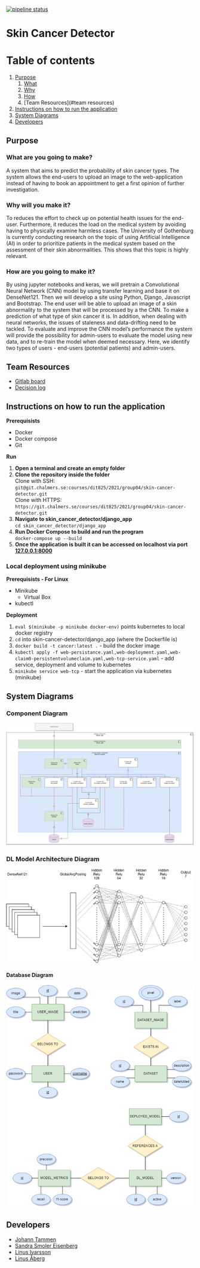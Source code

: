 [![pipeline status](https://git.chalmers.se/courses/dit825/2021/group04/skin-cancer-detector/badges/main/pipeline.svg)](https://git.chalmers.se/courses/dit825/2021/group04/skin-cancer-detector/-/commits/main)

# Skin Cancer Detector

# Table of contents
1. [Purpose](#purpose)
    1. [What](#what)
    2. [Why](#why)
    3. [How](#how)
    4. [Team Resources](#team resources)
2. [Instructions on how to run the application](#instructions)
3. [System Diagrams](#diagrams)
4. [Developers](#developers)

## Purpose <a name="purpose"></a>

### What are you going to make? <a name="what"></a>
A system that aims to predict the probability of skin cancer types. The system allows the end-users to upload an image to the web-application instead of having to book an appointment to get a first opinion of further
investigation.
### Why will you make it? <a name="why"></a>
To reduces the effort to check up on potential health issues for the end-user.
Furthermore, it reduces the load on the medical system by avoiding having to physically
examine harmless cases. The University of Gothenburg is currently conducting research on the
topic of using Artificial Intelligence (AI) in order to prioritize patients in the medical system based
on the assessment of their skin abnormalities. This shows that this topic is highly relevant.
### How are you going to make it? <a name="how"></a>
By using jupyter notebooks and keras, we will pretrain a Convolutional Neural Network (CNN)
model by using transfer learning and base it on DenseNet121.
Then we will develop a site using Python, Django, Javascript and Bootstrap. The end user will be able to upload an image of a skin abnormality 
to the system that will be processed by a the CNN. To make a prediction of what type of skin cancer it is. 
In addition, when dealing with neural networks, the issues of staleness and data-drifting need to be tackled. To evaluate and improve the CNN model’s performance the system will provide the possibility for admin-users to evaluate the model using new data, and to re-train the model when deemed necessary. Here, we identify two types of
users - end-users (potential patients) and admin-users.
## Team Resources <a name="team resources"></a>

- [Gitlab board](https://git.chalmers.se/courses/dit825/2021/group04/skin-cancer-detector/-/boards)
- [Decision log](https://docs.google.com/spreadsheets/d/1ERCm5GW5aV38Wx8KRvXklGBuB1nU8PjljMNyGGqSs1w/edit?usp=sharing)

## Instructions on how to run the application <a name="instructions"></a>
**Prerequisists**
- Docker
- Docker compose
- Git

**Run**
1. **Open a terminal and create an empty folder**
2. **Clone the repository inside the folder** <br>
    Clone with SSH: `git@git.chalmers.se:courses/dit825/2021/group04/skin-cancer-detector.git`<br>
    Clone with HTTPS: `https://git.chalmers.se/courses/dit825/2021/group04/skin-cancer-detector.git`
3. **Navigate to skin_cancer_detector/django_app**<br>
    `cd skin_cancer_detector/django_app`
4. **Run Docker Compose to build and run the program**<br>
    `docker-compose up --build`
5. **Once the application is built it can be accessed on localhost via port [127.0.0.1:8000](http://127.0.0.1:8000/)**

### Local deployment using minikube
**Prerequisists - For Linux**
- Minikube
  - Virtual Box
- kubectl

**Deployment**

1. `eval $(minikube -p minikube docker-env)` points kubernetes to local docker registry
2. `cd` into skin-cancer-detector/django_app (where the Dockerfile is)
3. `docker build -t cancer:latest .` - build the docker image
4. `kubectl apply -f web-persistance.yaml,web-deployment.yaml,web-claim0-persistentvolumeclaim.yaml,web-tcp-service.yaml` - add service, deployment and volume to kubernetes
5. `minikube service web-tcp` - start the application via kubernetes (minikube)


## System Diagrams <a name="diagrams"></a>

### Component Diagram
![Component Diagram](process/component_diagram.png)
### DL Model Architecture Diagram
![DL Model Architecture Diagram](process/model_architecture_diagram.jpg)
#### Database Diagram
![Database Diagram](process/database_diagram.png)


## Developers <a name="developers"></a>

- [Johann Tammen](https://git.chalmers.se/tammen)
- [Sandra Smoler Eisenberg](https://git.chalmers.se/smolers)
- [Linus Ivarsson](https://git.chalmers.se/ilinus)
- [Linus Åberg](https://git.chalmers.se/linusab)




